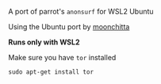 A port of parrot's ```anonsurf``` for WSL2 Ubuntu

Using the Ubuntu port by [moonchitta](https://github.com/moonchitta/)

**Runs only with WSL2**

Make sure you have ```tor``` installed

```sudo apt-get install tor```

